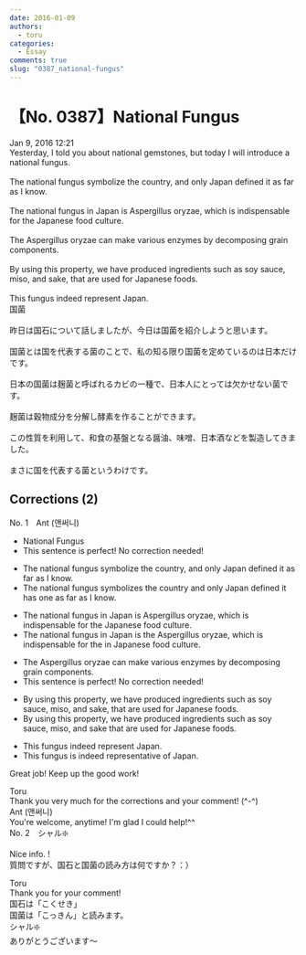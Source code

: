 ```yaml
---
date: 2016-01-09
authors:
  - toru
categories:
  - Essay
comments: true
slug: "0387_national-fungus"
---
```


# 【No. 0387】National Fungus
<div class="date">Jan 9, 2016 12:21</div>
<div id="post"><div id="body_show_ori">
Yesterday, I told you about national gemstones, but today I will introduce a national fungus.<br/><br/>The national fungus symbolize the country, and only Japan defined it as far as I know.<br/><br/>The national fungus in Japan is Aspergillus oryzae, which is indispensable for the Japanese food culture.<br/><br/>The Aspergillus oryzae can make various enzymes by decomposing grain components.<br/><br/>By using this property, we have produced ingredients such as soy sauce, miso, and sake, that are used for Japanese foods.<br/><br/>This fungus indeed represent Japan.
</div></div>

<!-- more -->

<div id="post_ja"><div id="body_show_mo">
国菌<br/><br/>昨日は国石について話しましたが、今日は国菌を紹介しようと思います。<br/><br/>国菌とは国を代表する菌のことで、私の知る限り国菌を定めているのは日本だけです。<br/><br/>日本の国菌は麹菌と呼ばれるカビの一種で、日本人にとっては欠かせない菌です。<br/><br/>麹菌は穀物成分を分解し酵素を作ることができます。<br/><br/>この性質を利用して、和食の基盤となる醤油、味噌、日本酒などを製造してきました。<br/><br/>まさに国を代表する菌というわけです。
</div></div>

## Corrections (2)
<div id="block"><div class="first_name"> No. 1　<span class="just_name">Ant (앤써니)</span></div><div id="block2">
<ul class="correction_field">
<li class="incorrect">National Fungus</li>
<li class="corrected perfect">This sentence is perfect! No correction needed!</li>
</ul>
<ul class="correction_field">
<li class="incorrect">The national fungus symbolize the country, and only Japan defined it as far as I know.</li>
<li class="corrected correct">
The national fungus symbolize<span class="f_red">s</span> the country and only Japan <span class="f_blue"><span class="sline">defined it</span> </span><span class="f_red">has one</span> as far as I know.
</li>
</ul>
<ul class="correction_field">
<li class="incorrect">The national fungus in Japan is Aspergillus oryzae, which is indispensable for the Japanese food culture.</li>
<li class="corrected correct">
The national fungus in Japan is <span class="f_red">the</span> Aspergillus oryzae, which is indispensable <span class="f_blue"><span class="sline">for the</span> </span><span class="f_red">in </span>Japanese food culture.
</li>
</ul>
<ul class="correction_field">
<li class="incorrect">The Aspergillus oryzae can make various enzymes by decomposing grain components.</li>
<li class="corrected perfect">This sentence is perfect! No correction needed!</li>
</ul>
<ul class="correction_field">
<li class="incorrect">By using this property, we have produced ingredients such as soy sauce, miso, and sake, that are used for Japanese foods.</li>
<li class="corrected correct">
By using this property, we have produced ingredients such as soy sauce, miso, and sake that are used for Japanese foods.
</li>
</ul>
<ul class="correction_field">
<li class="incorrect">This fungus indeed represent Japan.</li>
<li class="corrected correct">
This fungus <span class="f_red">is</span> indeed represent<span class="f_red">ative of </span>Japan.
</li>
</ul>
<p class="comment_small">
 Great job! Keep up the good work!
</p>

</div><div class="name"><span class="just_name">Toru</span><br>
Thank you very much for the corrections and your comment! (^-^)
</div>
<div class="name"><span class="just_name">Ant (앤써니)</span><br>
You're welcome, anytime! I'm glad I could help!^^
</div>
</div>
<div id="block"><div class="first_name"> No. 2　<span class="just_name">シャル❇️</span></div><div id="block2">
<p class="comment_small">
 Nice info. !
 <br/>
 質問ですが、国石と国菌の読み方は何ですか？：）
</p>

</div><div class="name"><span class="just_name">Toru</span><br>
Thank you for your comment!<br/>国石は「こくせき」<br/>国菌は「こっきん」と読みます。
</div>
<div class="name"><span class="just_name">シャル❇️</span><br>
ありがとうございます～
</div>
</div>

